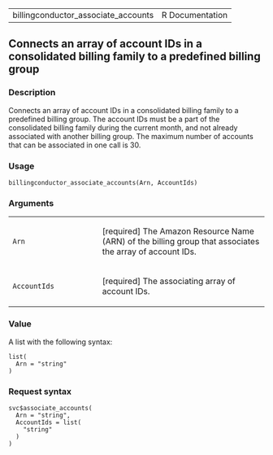 <table style="width: 100%;">
<tbody>
<tr class="odd">
<td>billingconductor_associate_accounts</td>
<td style="text-align: right;">R Documentation</td>
</tr>
</tbody>
</table>

## Connects an array of account IDs in a consolidated billing family to a predefined billing group

### Description

Connects an array of account IDs in a consolidated billing family to a
predefined billing group. The account IDs must be a part of the
consolidated billing family during the current month, and not already
associated with another billing group. The maximum number of accounts
that can be associated in one call is 30.

### Usage

    billingconductor_associate_accounts(Arn, AccountIds)

### Arguments

<table>
<colgroup>
<col style="width: 35%" />
<col style="width: 65%" />
</colgroup>
<tbody>
<tr class="odd">
<td><code id="billingconductor_associate_accounts_:_Arn">Arn</code></td>
<td><p>[required] The Amazon Resource Name (ARN) of the billing group
that associates the array of account IDs.</p></td>
</tr>
<tr class="even">
<td><code
id="billingconductor_associate_accounts_:_AccountIds">AccountIds</code></td>
<td><p>[required] The associating array of account IDs.</p></td>
</tr>
</tbody>
</table>

### Value

A list with the following syntax:

    list(
      Arn = "string"
    )

### Request syntax

    svc$associate_accounts(
      Arn = "string",
      AccountIds = list(
        "string"
      )
    )
